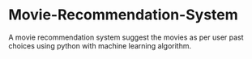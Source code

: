 # Movie-Recommendation-System
A movie recommendation system  suggest the movies as per user past choices  using python with machine learning algorithm.
